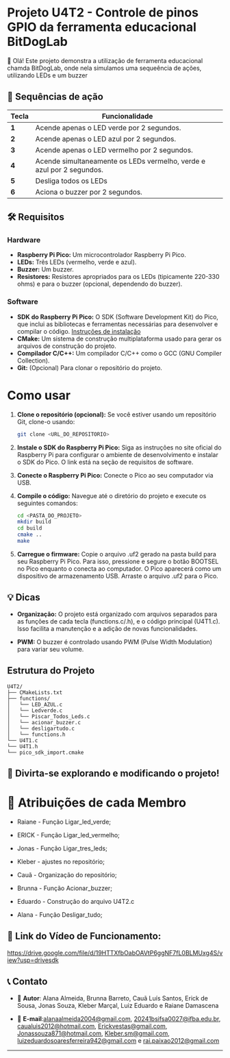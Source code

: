 # Projeto U4T2 - Controle de pinos GPIO da ferramenta educacional BitDogLab

👋 Olá! Este projeto demonstra a utilização de ferramenta educacional chamda BitDogLab, onde nela simulamos uma sequeência de ações, utilizando LEDs e um buzzer


## 🚀 Sequências de ação

| Tecla | Funcionalidade                                      |
|-------|---------------------------------------------------|
| **1**  | Acende apenas o LED verde por 2 segundos. |
| **2**  | Acende apenas o LED azul por 2 segundos.  |
| **3**  | Acende apenas o LED vermelho por 2 segundos. |
| **4**  | Acende simultaneamente os LEDs vermelho, verde e azul por 2 segundos.                 |
| **5**  | Desliga todos os LEDs |
| **6**  | Aciona o buzzer por 2 segundos.     |




## 🛠️ Requisitos

### Hardware

* **Raspberry Pi Pico:**  Um microcontrolador Raspberry Pi Pico.
* **LEDs:** Três LEDs (vermelho, verde e azul).
* **Buzzer:** Um buzzer.
* **Resistores:** Resistores apropriados para os LEDs (tipicamente 220-330 ohms) e para o buzzer (opcional, dependendo do buzzer).

### Software

* **SDK do Raspberry Pi Pico:** O SDK (Software Development Kit) do Pico, que inclui as bibliotecas e ferramentas necessárias para desenvolver e compilar o código. [Instruções de instalação](https://www.raspberrypi.com/documentation/pico/getting-started/)
* **CMake:** Um sistema de construção multiplataforma usado para gerar os arquivos de construção do projeto.
* **Compilador C/C++:**  Um compilador C/C++ como o GCC (GNU Compiler Collection).
* **Git:** (Opcional) Para clonar o repositório do projeto.


# Como usar

1. **Clone o repositório (opcional):**
   Se você estiver usando um repositório Git, clone-o usando:
   ```bash
   git clone <URL_DO_REPOSITORIO>
   ```

2. **Instale o SDK do Raspberry Pi Pico:**
   Siga as instruções no site oficial do Raspberry Pi para configurar o ambiente de desenvolvimento e instalar o SDK do Pico. O link está na seção de requisitos de software.

3. **Conecte o Raspberry Pi Pico:**
   Conecte o Pico ao seu computador via USB.

4. **Compile o código:**
   Navegue até o diretório do projeto e execute os seguintes comandos:
   ```bash
   cd <PASTA_DO_PROJETO>
   mkdir build
   cd build
   cmake ..
   make
   ```

5. **Carregue o firmware:**
   Copie o arquivo .uf2 gerado na pasta build para seu Raspberry Pi Pico. Para isso, pressione e segure o botão BOOTSEL no Pico enquanto o conecta ao computador. O Pico aparecerá como um dispositivo de armazenamento USB. Arraste o arquivo .uf2 para o Pico.

## 💡 Dicas

* **Organização:** O projeto está organizado com arquivos separados para as funções de cada tecla (functions.c/.h), e o código principal (U4T1.c). Isso facilita a manutenção e a adição de novas funcionalidades.

* **PWM:** O buzzer é controlado usando PWM (Pulse Width Modulation) para variar seu volume.

## Estrutura do Projeto
```
U4T2/
├── CMakeLists.txt
├── functions/
│   └── LED_AZUL.c
│   └── Ledverde.c
│   └── Piscar_Todos_Leds.c
│   └── acionar_buzzer.c
│   └── desligartudo.c
│   └── functions.h
└── U4T1.c
└── U4T1.h
└── pico_sdk_import.cmake
```

## 🎉 Divirta-se explorando e modificando o projeto!

# 👥 Atribuições de cada Membro

- Raiane - Função Ligar_led_verde;

- ERICK - Função Ligar_led_vermelho;

- Jonas - Função Ligar_tres_leds;

- Kleber - ajustes no repositório;

- Cauã - Organização do repositório;

- Brunna - Função Acionar_buzzer;

- Eduardo - Construção do arquivo U4T2.c

- Alana - Função Desligar_tudo;

 ## 🔗 Link do Vídeo de Funcionamento:

https://drive.google.com/file/d/19HTTXfbOabOAVtP6ggNF7fL0BLMUxg4S/view?usp=drivesdk

## 📞 Contato

- 👤 **Autor**: Alana Almeida, Brunna Barreto, Cauã Luís Santos, Erick de Sousa, Jonas Souza, Kleber Marçal, Luiz Eduardo e Raiane Damascena 
 
- 📧 **E-mail**:alanaalmeida2004@gmail.com, 20241bsifsa0027@ifba.edu.br, caualuis2012@hotmail.com, Erickvestas@gmail.com, Jonassouza871@hotmail.com, Kleber.sm@gmail.com, luizeduardosoaresferreira942@gmail.com e rai.paixao2012@gmail.com

--- 
